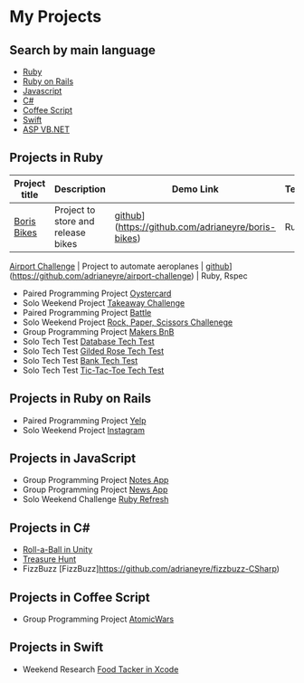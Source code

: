 # My Projects

## Search by main language

* [Ruby](#Ruby)
* [Ruby on Rails](#Rails)
* [Javascript](#Javascript)
* [C#](#CSharp)
* [Coffee Script](#Coffee)
* [Swift](#Swift)
* [ASP VB.NET](#ASP)

## <a name="Ruby">Projects in Ruby</a>
Project title | Description | Demo Link	| Technologies		
--- | --- | --- | ---
[Boris Bikes](https://github.com/adrianeyre/boris-bikes) | Project to store and release bikes | [github](https://raw.githubusercontent.com/adrianeyre/codewars/master/Ruby/Authored/github.png)](https://github.com/adrianeyre/boris-bikes) | Ruby, Rspec

[Airport Challenge](https://github.com/adrianeyre/airport-challenge) | Project to automate aeroplanes | [github](https://raw.githubusercontent.com/adrianeyre/codewars/master/Ruby/Authored/github.png)](https://github.com/adrianeyre/airport-challenge) | Ruby, Rspec

* Paired Programming Project [Oystercard](https://github.com/adrianeyre/oystercard)
* Solo Weekend Project [Takeaway Challenge](https://github.com/adrianeyre/takeaway-challenge)
* Paired Programming Project [Battle](https://github.com/adrianeyre/battle)
* Solo Weekend Project [Rock, Paper, Scissors Challenege](https://github.com/adrianeyre/rps-challenge)
* Group Programming Project [Makers BnB](https://github.com/adrianeyre/makersbnb/)
* Solo Tech Test [Database Tech Test](https://github.com/adrianeyre/database-tech-test)
* Solo Tech Test [Gilded Rose Tech Test](https://github.com/adrianeyre/gilded-rose-tech-test)
* Solo Tech Test [Bank Tech Test](https://github.com/adrianeyre/bank-tech-test)
* Solo Tech Test [Tic-Tac-Toe Tech Test](https://github.com/adrianeyre/tic-tac-toe-tech-test)

## <a name="Rails">Projects in Ruby on Rails</a>
* Paired Programming Project [Yelp](https://github.com/adrianeyre/yelp)
* Solo Weekend Project [Instagram](https://github.com/adrianeyre/instagram-challenge)

## <a name="Javascript">Projects in JavaScript</a>
* Group Programming Project [Notes App](https://github.com/adrianeyre/notes-app)
* Group Programming Project [News App](https://github.com/adrianeyre/news-app)
* Solo Weekend Challenge [Ruby Refresh](https://github.com/adrianeyre/ruby-refresher)

## <a name="CSharp">Projects in C#</a>
* [Roll-a-Ball in Unity](https://github.com/adrianeyre/roll-a-ball)
* [Treasure Hunt](https://github.com/adrianeyre/treasure-hunt)
* FizzBuzz [FizzBuzz]https://github.com/adrianeyre/fizzbuzz-CSharp)

## <a name="Coffee">Projects in Coffee Script</a>
* Group Programming Project [AtomicWars](https://github.com/adrianeyre/Atomic-Wars)

## <a name="Swift">Projects in Swift</a>
* Weekend Research [Food Tacker in Xcode](https://github.com/adrianeyre/food-tracker)
